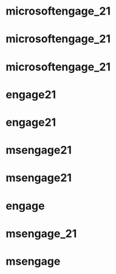 # microsoftengage_21
# microsoftengage_21
# microsoftengage_21
# engage21
# engage21
# msengage21
# msengage21
# engage
# msengage_21
# msengage
